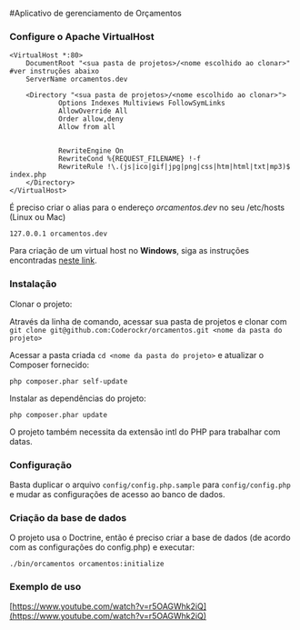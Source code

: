#Aplicativo de gerenciamento de Orçamentos

### Configure o Apache VirtualHost

	<VirtualHost *:80>
        DocumentRoot "<sua pasta de projetos>/<nome escolhido ao clonar>" #ver instruções abaixo
        ServerName orcamentos.dev

        <Directory "<sua pasta de projetos>/<nome escolhido ao clonar>">
                Options Indexes Multiviews FollowSymLinks
                AllowOverride All
                Order allow,deny
                Allow from all


                RewriteEngine On
                RewriteCond %{REQUEST_FILENAME} !-f
                RewriteRule !\.(js|ico|gif|jpg|png|css|htm|html|txt|mp3)$ index.php
        </Directory>
	</VirtualHost>

É preciso criar o alias para o endereço _orcamentos.dev_ no seu /etc/hosts (Linux ou Mac)

`127.0.0.1 orcamentos.dev`

Para criação de um virtual host no **Windows**, siga as instruções encontradas [neste link](http://www.emersoncarvalho.com/web/configurando-virtual-hosts-no-windows/).

### Instalação

Clonar o projeto:

Através da linha de comando, acessar sua pasta de projetos e clonar com `git clone git@github.com:Coderockr/orcamentos.git <nome da pasta do projeto>`

Acessar a pasta criada `cd <nome da pasta do projeto>` e atualizar o Composer fornecido:

`php composer.phar self-update`

Instalar as dependências do projeto:

`php composer.phar update`

O projeto também necessita da extensão intl do PHP para trabalhar com datas. 

### Configuração

Basta duplicar o arquivo `config/config.php.sample` para `config/config.php` e mudar as configurações de acesso ao banco de dados.

### Criação da base de dados

O projeto usa o Doctrine, então é preciso criar a base de dados (de acordo com as configurações do config.php) e executar:

`./bin/orcamentos orcamentos:initialize`

### Exemplo de uso

[https://www.youtube.com/watch?v=r5OAGWhk2iQ](https://www.youtube.com/watch?v=r5OAGWhk2iQ)
